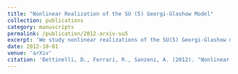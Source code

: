 ```yaml
---
title: "Nonlinear Realization of the SU (5) Georgi-Glashow Model"
collection: publications
category: manuscripts
permalink: /publication/2012-arxiv-su5
excerpt: 'We study nonlinear realizations of the SU(5) Georgi-Glashow model.'
date: 2012-10-01
venue: 'arXiv'
citation: 'Bettinelli, D., Ferrari, R., Sanzeni, A. (2012). "Nonlinear Realization of the SU(5) Georgi-Glashow Model." <i>arXiv preprint</i> arXiv:1210.1486.'
---
```

